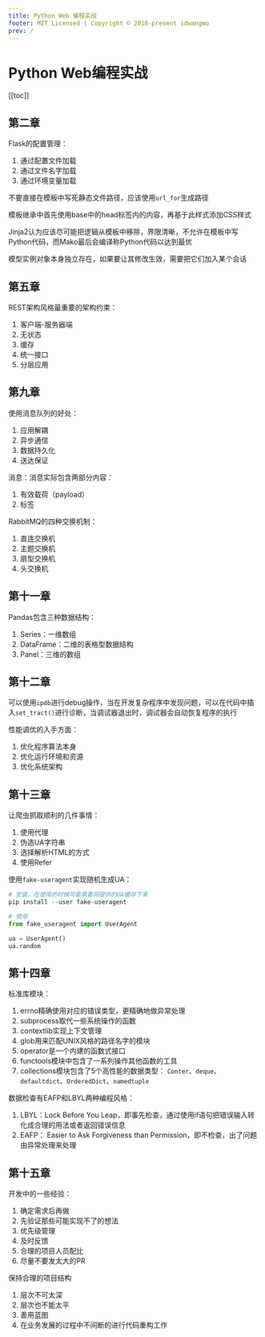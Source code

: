 ```yaml
---
title: Python Web 编程实战
footer: MIT Licensed | Copyright © 2018-present idwangmo
prev: /
---
```

# Python Web编程实战

[[toc]]

## 第二章

Flask的配置管理：

1. 通过配置文件加载
2. 通过文件名字加载
3. 通过环境变量加载

不要直接在模板中写死静态文件路径，应该使用`url_for`生成路径

模板继承中首先使用base中的head标签内的内容，再基于此样式添加CSS样式

Jinja2认为应该尽可能把逻辑从模板中移除，界限清晰，不允许在模板中写Python代码，而Mako最后会编译称Python代码以达到最优

模型实例对象本身独立存在，如果要让其修改生效，需要把它们加入某个会话

## 第五章

REST架构风格最重要的架构约束：

1. 客户端-服务器端
2. 无状态
3. 缓存
4. 统一接口
5. 分层应用

## 第九章

使用消息队列的好处：

1. 应用解耦
2. 异步通信
3. 数据持久化
4. 送达保证

消息：消息实际包含两部分内容：

1. 有效载荷（payload）
2. 标签

RabbitMQ的四种交换机制：

1. 直连交换机
2. 主题交换机
3. 扇型交换机
4. 头交换机

## 第十一章

Pandas包含三种数据结构：

1. Series：一维数组
2. DataFrame：二维的表格型数据结构
3. Panel：三维的数组

## 第十二章

可以使用`ipdb`进行debug操作，当在开发复杂程序中发现问题，可以在代码中插入`set_tract()`进行诊断，当调试器退出时，调试器会自动恢复程序的执行

性能调优的入手方面：

1. 优化程序算法本身
2. 优化运行环境和资源
3. 优化系统架构

## 第十三章

让爬虫抓取顺利的几件事情：

1. 使用代理
2. 伪造UA字符串
3. 选择解析HTML的方式
4. 使用Refer

使用`fake-useragent`实现随机生成UA：

```python
# 安装，在使用的时候可能需要将提供的UA缓存下来
pip install --user fake-useragent

# 使用
from fake_useragent import UserAgent

ua = UserAgent()
ua.random
```

## 第十四章

标准库模块：

1. errno精确使用对应的错误类型，更精确地做异常处理
2. subprocess取代一些系统操作的函数
3. contextlib实现上下文管理
4. glob用来匹配UNIX风格的路径名字的模块
5. operator是一个内建的函数式接口
6. functools模块中包含了一系列操作其他函数的工具
7. collections模块包含了5个高性能的数据类型： `Conter`、`deque`、`defaultdict`、`OrderedDict`、`namedtuple`

数据检查有EAFP和LBYL两种编程风格：

1. LBYL：Lock Before You Leap，即事先检查，通过使用if语句把错误输入转化成合理的用法或者返回错误信息
2. EAFP： Easier to Ask Forgiveness than Permission，即不检查，出了问题由异常处理来处理

## 第十五章

开发中的一些经验：

1. 确定需求后再做
2. 先验证那些可能实现不了的想法
3. 优先级管理
4. 及时反馈
5. 合理的项目人员配比
6. 尽量不要发太大的PR

保持合理的项目结构

1. 层次不可太深
2. 层次也不能太平
3. 善用蓝图
4. 在业务发展的过程中不间断的进行代码重构工作